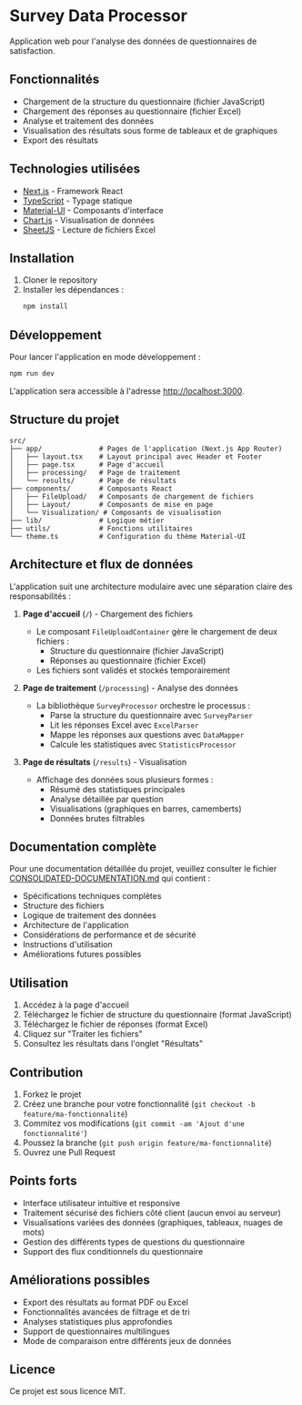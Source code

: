 # Survey Data Processor

Application web pour l'analyse des données de questionnaires de satisfaction.

## Fonctionnalités

- Chargement de la structure du questionnaire (fichier JavaScript)
- Chargement des réponses au questionnaire (fichier Excel)
- Analyse et traitement des données
- Visualisation des résultats sous forme de tableaux et de graphiques
- Export des résultats

## Technologies utilisées

- [Next.js](https://nextjs.org/) - Framework React
- [TypeScript](https://www.typescriptlang.org/) - Typage statique
- [Material-UI](https://mui.com/) - Composants d'interface
- [Chart.js](https://www.chartjs.org/) - Visualisation de données
- [SheetJS](https://sheetjs.com/) - Lecture de fichiers Excel

## Installation

1. Cloner le repository
2. Installer les dépendances :
   ```bash
   npm install
   ```

## Développement

Pour lancer l'application en mode développement :

```bash
npm run dev
```

L'application sera accessible à l'adresse [http://localhost:3000](http://localhost:3000).

## Structure du projet

```
src/
├── app/              # Pages de l'application (Next.js App Router)
│   ├── layout.tsx    # Layout principal avec Header et Footer
│   ├── page.tsx      # Page d'accueil
│   ├── processing/   # Page de traitement
│   └── results/      # Page de résultats
├── components/       # Composants React
│   ├── FileUpload/   # Composants de chargement de fichiers
│   ├── Layout/       # Composants de mise en page
│   └── Visualization/ # Composants de visualisation
├── lib/              # Logique métier
├── utils/            # Fonctions utilitaires
└── theme.ts          # Configuration du thème Material-UI
```

## Architecture et flux de données

L'application suit une architecture modulaire avec une séparation claire des responsabilités :

1. **Page d'accueil** (`/`) - Chargement des fichiers
   - Le composant `FileUploadContainer` gère le chargement de deux fichiers :
     - Structure du questionnaire (fichier JavaScript)
     - Réponses au questionnaire (fichier Excel)
   - Les fichiers sont validés et stockés temporairement

2. **Page de traitement** (`/processing`) - Analyse des données
   - La bibliothèque `SurveyProcessor` orchestre le processus :
     - Parse la structure du questionnaire avec `SurveyParser`
     - Lit les réponses Excel avec `ExcelParser`
     - Mappe les réponses aux questions avec `DataMapper`
     - Calcule les statistiques avec `StatisticsProcessor`

3. **Page de résultats** (`/results`) - Visualisation
   - Affichage des données sous plusieurs formes :
     - Résumé des statistiques principales
     - Analyse détaillée par question
     - Visualisations (graphiques en barres, camemberts)
     - Données brutes filtrables

## Documentation complète

Pour une documentation détaillée du projet, veuillez consulter le fichier [CONSOLIDATED-DOCUMENTATION.md](CONSOLIDATED-DOCUMENTATION.md) qui contient :
- Spécifications techniques complètes
- Structure des fichiers
- Logique de traitement des données
- Architecture de l'application
- Considérations de performance et de sécurité
- Instructions d'utilisation
- Améliorations futures possibles

## Utilisation

1. Accédez à la page d'accueil
2. Téléchargez le fichier de structure du questionnaire (format JavaScript)
3. Téléchargez le fichier de réponses (format Excel)
4. Cliquez sur "Traiter les fichiers"
5. Consultez les résultats dans l'onglet "Résultats"

## Contribution

1. Forkez le projet
2. Créez une branche pour votre fonctionnalité (`git checkout -b feature/ma-fonctionnalité`)
3. Commitez vos modifications (`git commit -am 'Ajout d'une fonctionnalité'`)
4. Poussez la branche (`git push origin feature/ma-fonctionnalité`)
5. Ouvrez une Pull Request

## Points forts

- Interface utilisateur intuitive et responsive
- Traitement sécurisé des fichiers côté client (aucun envoi au serveur)
- Visualisations variées des données (graphiques, tableaux, nuages de mots)
- Gestion des différents types de questions du questionnaire
- Support des flux conditionnels du questionnaire

## Améliorations possibles

- Export des résultats au format PDF ou Excel
- Fonctionnalités avancées de filtrage et de tri
- Analyses statistiques plus approfondies
- Support de questionnaires multilingues
- Mode de comparaison entre différents jeux de données

## Licence

Ce projet est sous licence MIT.